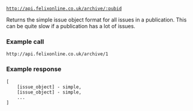 <code>http://api.felixonline.co.uk/archive/:pubid</code>

Returns the simple issue object format for all issues in a publication. This can be quite slow if a publication has a lot of issues.

### Example call
`http://api.felixonline.co.uk/archive/1`

### Example response
    [
        [issue_object] - simple,
        [issue_object] - simple,
        ...
    ]
